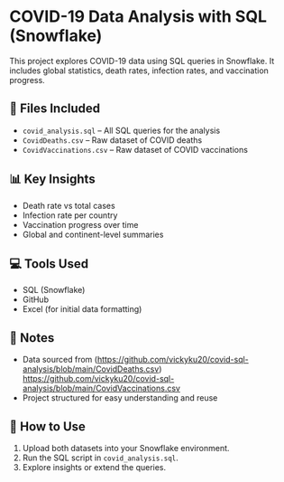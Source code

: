 # COVID-19 Data Analysis with SQL (Snowflake)

This project explores COVID-19 data using SQL queries in Snowflake. It includes global statistics, death rates, infection rates, and vaccination progress.

## 📁 Files Included

- `covid_analysis.sql` – All SQL queries for the analysis
- `CovidDeaths.csv` – Raw dataset of COVID deaths
- `CovidVaccinations.csv` – Raw dataset of COVID vaccinations

## 📊 Key Insights

- Death rate vs total cases
- Infection rate per country
- Vaccination progress over time
- Global and continent-level summaries

## 💻 Tools Used

- SQL (Snowflake)
- GitHub
- Excel (for initial data formatting)

## 📌 Notes

- Data sourced from (https://github.com/vickyku20/covid-sql-analysis/blob/main/CovidDeaths.csv)
                     https://github.com/vickyku20/covid-sql-analysis/blob/main/CovidVaccinations.csv
- Project structured for easy understanding and reuse

## 🚀 How to Use

1. Upload both datasets into your Snowflake environment.
2. Run the SQL script in `covid_analysis.sql`.
3. Explore insights or extend the queries.

